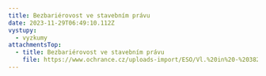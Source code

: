 ```yaml
---
title: Bezbariérovost ve stavebním právu
date: 2023-11-29T06:49:10.112Z
vystupy:
  - vyzkumy
attachmentsTop:
  - title: Bezbariérovost ve stavebním právu
    file: https://www.ochrance.cz/uploads-import/ESO/Vl.%20in%20-%203822-21-JSV%20-11%20(v%C3%BDzkum%20bezbar)-final.pdf
---
```

<h3>&nbsp;</h3>

<p>&nbsp;</p>

<p>&nbsp;</p>

<p>&nbsp;</p>
